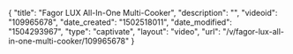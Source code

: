 {
    "title": "Fagor LUX All-In-One Multi-Cooker",
    "description": "",
    "videoid": "109965678",
    "date_created": "1502518011",
    "date_modified": "1504293967",
    "type": "captivate",
    "layout": "video",
    "url": "\/v\/fagor-lux-all-in-one-multi-cooker\/109965678"
}